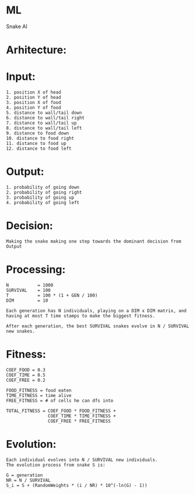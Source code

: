 # ML
Snake AI

# Arhitecture:
# Input:
    1. position X of head
    2. position Y of head
    3. position X of food
    4. position Y of food
    5. distance to wall/tail down
    6. distance to wall/tail right
    7. distance to wall/tail up
    8. distance to wall/tail left
    9. distance to food down
    10. distance to food right
    11. distance to food up
    12. distance to food left

# Output:
    1. probability of going down
    2. probability of going right
    3. probability of going up
    4. probability of going left

# Decision:
    Making the snake making one step towards the dominant decision from Output

# Processing:
    N           = 1000
    SURVIVAL    = 100
    T           = 100 * (1 + GEN / 100)
    DIM         = 10 
    
    Each generation has N individuals, playing on a DIM x DIM matrix, and having at most T time stamps to make the biggest fitness.

    After each generation, the best SURVIVAL snakes evolve in N / SURVIVAL new snakes.

# Fitness:
    COEF_FOOD = 0.3
    COEF_TIME = 0.5
    COEF_FREE = 0.2

    FOOD_FITNESS = food eaten
    TIME_FITNESS = time alive
    FREE_FITNESS = # of cells he can dfs into
    
    TOTAL_FITNESS = COEF_FOOD * FOOD_FITNESS +
                    COEF_TIME * TIME_FITNESS +
                    COEF_FREE * FREE_FITNESS

# Evolution:
    Each individual evolves into N / SURVIVAL new individuals.
    The evolution process from snake S is:

    G = generation
    NR = N / SURVIVAL
    S_i = S + (RandomWeights * (i / NR) * 10^(-ln(G) - 1))